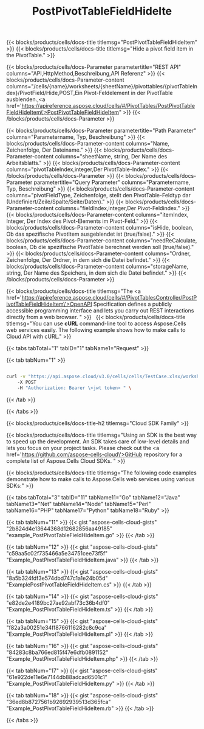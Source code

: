 ﻿---
title: PostPivotTableFieldHideIte
second_title: Aspose.Cells Cloud Documen
type: docs
url: /de/specification/operation/postpivottablefieldhideitem/
description: Ausblenden eines Pivot-Feldelements in der PivotTable
kwords: Excel, Office, Tabellenkalkulation, Cloud REST API, PostPivotTableFieldHideItem
weight: 50
---
{{< blocks/products/cells/docs-title titlemsg="PostPivotTableFieldHideItem" >}}
{{< blocks/products/cells/docs-title titlemsg="Hide a pivot field item in the PivotTable." >}}

{{< blocks/products/cells/docs-Parameter parametertitle="REST API" columns="API,HttpMethod,Beschreibung,API Referenz" >}}
    {{< blocks/products/cells/docs-Parameter-content columns="/cells/{name}/worksheets/{sheetName}/pivottables/{pivotTableIndex}/PivotField/Hide,POST,Ein Pivot-Feldelement in der PivotTable ausblenden.,<a href=\'https://apireference.aspose.cloud/cells/#/PivotTables/PostPivotTableFieldHideItem\'>PostPivotTableFieldHideItem</a>" >}}
{{< /blocks/products/cells/docs-Parameter >}}


{{< blocks/products/cells/docs-Parameter parametertitle="Path Parameter" columns="Parametername, Typ, Beschreibung" >}}
     {{< blocks/products/cells/docs-Parameter-content columns="Name, Zeichenfolge, Der Dateiname." >}} 
     {{< blocks/products/cells/docs-Parameter-content columns="sheetName, string, Der Name des Arbeitsblatts." >}} 
     {{< blocks/products/cells/docs-Parameter-content columns="pivotTableIndex,integer,Der PivotTable-Index." >}} 
{{< /blocks/products/cells/docs-Parameter >}}
{{< blocks/products/cells/docs-Parameter parametertitle="Query Parameter" columns="Parametername, Typ, Beschreibung" >}}
    {{< blocks/products/cells/docs-Parameter-content columns="pivotFieldType, Zeichenfolge, stellt den PivotTable-Feldtyp dar (Undefiniert/Zeile/Spalte/Seite/Daten)." >}} 
    {{< blocks/products/cells/docs-Parameter-content columns="fieldIndex,integer,Der Pivot-Feldindex." >}} 
    {{< blocks/products/cells/docs-Parameter-content columns="itemIndex, Integer, Der Index des Pivot-Elements im Pivot-Feld." >}} 
    {{< blocks/products/cells/docs-Parameter-content columns="isHide, boolean, Ob das spezifische PivotItem ausgeblendet ist (true/false)." >}} 
    {{< blocks/products/cells/docs-Parameter-content columns="needReCalculate, boolean, Ob die spezifische PivotTable berechnet werden soll (true/false)." >}} 
    {{< blocks/products/cells/docs-Parameter-content columns="Ordner, Zeichenfolge, Der Ordner, in dem sich die Datei befindet." >}} 
    {{< blocks/products/cells/docs-Parameter-content columns="storageName, string, Der Name des Speichers, in dem sich die Datei befindet." >}} 
{{< /blocks/products/cells/docs-Parameter >}}

{{< blocks/products/cells/docs-title titlemsg="The <a href=\'https://apireference.aspose.cloud/cells/#/PivotTablesController/PostPivotTableFieldHideItem\'>OpenAPI Specification</a> defines a publicly accessible programming interface and lets you carry out REST interactions directly from a web browser. " >}}
 
{{< blocks/products/cells/docs-title titlemsg="You can use <b>cURL</b> command-line tool to access Aspose.Cells web services easily. The following example shows how to make calls to Cloud API with cURL." >}}

{{< tabs tabTotal="1" tabID="1" tabName1="Request" >}}

{{< tab tabNum="1" >}}

```bash

curl -v "https://api.aspose.cloud/v3.0/cells/cells/TestCase.xlsx/worksheets/Sheet4/pivottables/0/PivotField/Hide?pivotFieldType=Row&fieldIndex=0&itemIndex=1&isHide=true&needReCalculate=true&folder=TestData/In"
    -X POST 
    -H "Authorization: Bearer \<jwt token> " \

```

{{< /tab >}}

{{< /tabs >}}

{{< blocks/products/cells/docs-title-h2 titlemsg="Cloud SDK Family" >}}

{{< blocks/products/cells/docs-title titlemsg="Using an SDK is the best way to speed up the development. An SDK takes care of low-level details and lets you focus on your project tasks. Please check out the <a href=\'https://github.com/aspose-cells-cloud\'>GitHub repository</a> for a complete list of Aspose.Cells Cloud SDKs. " >}}

{{< blocks/products/cells/docs-title titlemsg="The following code examples demonstrate how to make calls to Aspose.Cells web services using various SDKs:" >}}

{{< tabs tabTotal="3" tabID="11" tabName11="Go" tabName12="Java" tabName13="Net" tabName14="Node" tabName15="Perl" tabName16="PHP" tabName17="Python" tabName18="Ruby" >}}

{{< tab tabNum="11" >}}
{{< gist "aspose-cells-cloud-gists" "2b824d4e13644368d12682856aa49185" "example_PostPivotTableFieldHideItem.go" >}}
{{< /tab >}}

{{< tab tabNum="12" >}}
{{< gist "aspose-cells-cloud-gists" "c59aa5c02f735466a5e34751cee73f5f" "Example_PostPivotTableFieldHideItem.java" >}}
{{< /tab >}}

{{< tab tabNum="13" >}}
{{< gist "aspose-cells-cloud-gists" "8a5b324fdf3e574dbd747c1a1e24b05d" "ExamplePostPivotTableFieldHideItem.cs" >}}
{{< /tab >}}

{{< tab tabNum="14" >}}
{{< gist "aspose-cells-cloud-gists" "e82de2e4189bc27ae92abf73c36b4df0" "Example_PostPivotTableFieldHideItem.ts" >}}
{{< /tab >}}

{{< tab tabNum="15" >}}
{{< gist "aspose-cells-cloud-gists" "f82a3a00251e34ff8766116282c8c9ca" "Example_PostPivotTableFieldHideItem.pl" >}}
{{< /tab >}}

{{< tab tabNum="16" >}}
{{< gist "aspose-cells-cloud-gists" "84283c8ba766ed815f47e6dfb0891152" "Example_PostPivotTableFieldHideItem.php" >}}
{{< /tab >}}

{{< tab tabNum="17" >}}
{{< gist "aspose-cells-cloud-gists" "61e922de11e6e7144db88adcad6501c1" "Example_PostPivotTableFieldHideItem.py" >}}
{{< /tab >}}

{{< tab tabNum="18" >}}
{{< gist "aspose-cells-cloud-gists" "36ed8b8727561b92692939513d365fca" "Example_PostPivotTableFieldHideItem.rb" >}}
{{< /tab >}}

{{< /tabs >}}
